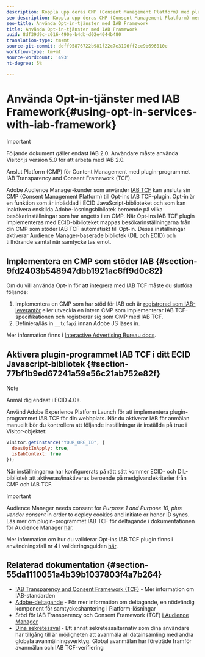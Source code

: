 ```yaml
---
description: Koppla upp deras CMP (Consent Management Platform) med plugin-programmet Audience Manager för IAB Transparency och Consent Framework (TCF).
seo-description: Koppla upp deras CMP (Consent Management Platform) med plugin-programmet Audience Manager för IAB Transparency och Consent Framework (TCF).
seo-title: Använda Opt-in-tjänster med IAB Framework
title: Använda Opt-in-tjänster med IAB Framework
uuid: 8df39d9c-c016-490e-b4db-d02e4044b480
translation-type: tm+mt
source-git-commit: ddff95876722b981f22c7e3196ff2ce9b696010e
workflow-type: tm+mt
source-wordcount: '493'
ht-degree: 5%

---
```



# Använda Opt-in-tjänster med IAB Framework{#using-opt-in-services-with-iab-framework}

>[!IMPORTANT]
>
>Följande dokument gäller endast IAB 2.0. Användare måste använda Visitor.js version 5.0 för att arbeta med IAB 2.0.

Anslut Platform (CMP) för Content Management med plugin-programmet IAB Transparency and Consent Framework (TCF).

Adobe Audience Manager-kunder som använder [IAB TCF](https://iabtechlab.com/standards/gdpr-transparency-and-consent-framework/) kan ansluta sin CMP (Consent Management Platform) till Opt-ins IAB TCF-plugin. Opt-in är en funktion som är inbäddad i ECID JavaScript-biblioteket och som kan inaktivera enskilda Adobe-lösningsbibliotek beroende på vilka besökarinställningar som har angetts i en CMP. När Opt-ins IAB TCF plugin implementeras med ECID-biblioteket mappas besökarinställningarna från din CMP som stöder IAB TCF automatiskt till Opt-in. Dessa inställningar aktiverar Audience Manager-baserade bibliotek (DIL och ECID) och tillhörande samtal när samtycke tas emot.

## Implementera en CMP som stöder IAB {#section-9fd2403b548947dbb1921ac6ff9d0c82}

Om du vill använda Opt-In för att integrera med IAB TCF måste du slutföra följande:

1. Implementera en CMP som har stöd för IAB och är [registrerad som IAB-leverantör](https://vendorlist.consensu.org/vendorlist.json) eller utveckla en intern CMP som implementerar IAB TCF-specifikationen och registrerar sig som CMP med IAB TCF.
1. Definiera/läs in `__tcfapi` innan Adobe JS läses in.

Mer information finns i [Interactive Advertising Bureau docs](https://github.com/InteractiveAdvertisingBureau/GDPR-Transparency-and-Consent-Framework/blob/master/TCFv2/TCF-Implementation-Guidelines.md).

## Aktivera plugin-programmet IAB TCF i ditt ECID Javascript-bibliotek {#section-77bf1b9ed67241a59e56c21ab752e82f}

>[!NOTE]
>
>Anmäl dig endast i ECID 4.0+.

Använd Adobe Experience Platform Launch för att implementera plugin-programmet IAB TCF för din webbplats. När du aktiverar IAB för anmälan manuellt bör du kontrollera att följande inställningar är inställda på true i Visitor-objektet:

```javascript
Visitor.getInstance("YOUR_ORG_ID", {  
  doesOptInApply: true,
  isIabContext: true
});
```

När inställningarna har konfigurerats på rätt sätt kommer ECID- och DIL-bibliotek att aktiveras/inaktiveras beroende på medgivandekriterier från CMP och IAB TCF.

>[!IMPORTANT]
>
>Audience Manager needs consent for *Purpose 1 and Purpose 10, plus vendor consent* in order to deploy cookies and initiate or honor ID syncs. Läs mer om plugin-programmet IAB TCF för deltagande i dokumentationen för Audience Manager [här](https://docs.adobe.com/help/en/audience-manager/user-guide/overview/gdpr/aam-iab-plugin.html).

Mer information om hur du validerar Opt-ins IAB TCF plugin finns i användningsfall nr 4 i valideringsguiden [här](../../implementation-guides/opt-in-service/testing-optin-and-iab-plugin.md#section-ca5c6f92fbdf4fd29b4acb6b644efbd0).

## Relaterad dokumentation {#section-55da1110051a4b39b1037803f4a7b264}

* [IAB Transparency and Consent Framework (TCF)](https://iabtechlab.com/standards/gdpr-transparency-and-consent-framework/) - Mer information om IAB-standarden
* [Adobe-deltagande](../../implementation-guides/opt-in-service/optin-overview.md#concept-f9b5db0d27a245fbadd3e19162319360) - För mer information om deltagande, en nödvändig komponent för samtyckeshantering i Platform-lösningar
* Stöd för IAB Transparency och Consent Framework (TCF) [i Audience Manager](https://docs.adobe.com/content/help/sv-SE/audience-manager/user-guide/overview/data-privacy/consent-management/aam-iab-plugin.translate.html)
* [Dina sekretessval](https://www.adobe.com/se/privacy/opt-out.html#customeruse) - Ett annat sekretessalternativ som dina användare har tillgång till är möjligheten att avanmäla all datainsamling med andra globala avanmälningsverktyg. Global avanmälan har företräde framför avanmälan och IAB TCF-verifiering